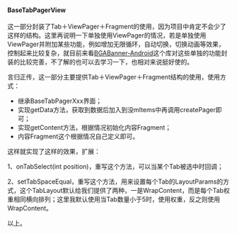 #### BaseTabPagerView

这一部分封装了Tab＋ViewPager＋Fragment的使用，因为项目中肯定不会少了这样的结构。这里再说明一下单独使用ViewPager的情况，若是单独使用ViewPager并附加某些功能，例如增加无限循环，自动切换，切换动画等效果，控制起来比较复杂，就目前来看[BGABanner-Android](https://github.com/bingoogolapple/BGABanner-Android)这个库对这些单独的功能封装的比较完善，不了解的也可以去学习一下，也相对来说挺好使的。

言归正传，这一部分主要提供Tab＋ViewPager＋Fragment结构的使用，使用方式：

* 继承BaseTabPagerXxx界面；
* 实现getData方法，获取到数据后加入到没mItems中再调用createPager即可；
* 实现getContent方法，根据情况初始化内容Fragment；
* 内容Fragment这个根据情况自己定义即可。

这样就实现了这样的效果，扩展：

1、onTabSelect(int position)，重写这个方法，可以当某个Tab被选中时回调；

2、setTabSpaceEqual，重写这个方法，用来设置每个Tab的LayoutParams的方式，这个TabLayout默认给我们提供了两种，一是WrapContent，而是每个Tab权重相同横向排列；这里我默认使用当Tab数量小于5时，使用权重，反之则使用WrapContent。

以上。